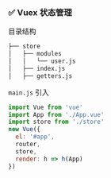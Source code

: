 <!--
 * @Author: your name
 * @Date: 2021-08-30 16:08:25
 * @LastEditTime: 2021-08-30 16:42:11
 * @LastEditors: your name
 * @Description: In User Settings Edit
 * @FilePath: \uniapp-ma-template\zh-cn\vuex.md
-->
### <span id="vuex">✅ Vuex 状态管理</span>

目录结构

```bash
├── store
│   ├── modules
│   │   └── user.js
│   ├── index.js
│   ├── getters.js
```

`main.js` 引入

```javascript
import Vue from 'vue'
import App from './App.vue'
import store from './store'
new Vue({
  el: '#app',
  router,
  store,
  render: h => h(App)
})
```